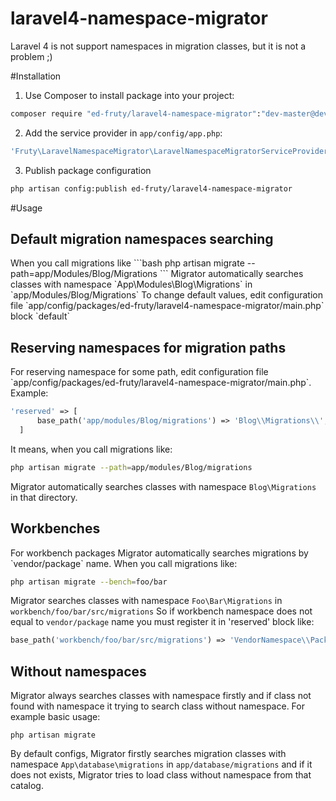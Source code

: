 laravel4-namespace-migrator
===========================

Laravel 4 is not support namespaces in migration classes, but it is not a problem ;)

#Installation
1. Use Composer to install package into your project:

  ```bash
composer require "ed-fruty/laravel4-namespace-migrator":"dev-master@dev"
```
2. Add the service provider in `app/config/app.php`:

  ```bash
  'Fruty\LaravelNamespaceMigrator\LaravelNamespaceMigratorServiceProvider',
```
3. Publish package configuration
  
  ```bash
php artisan config:publish ed-fruty/laravel4-namespace-migrator
```



#Usage

<h2>Default migration namespaces searching</h2>
  When you call migrations like
```bash
php artisan migrate --path=app/Modules/Blog/Migrations
```
  Migrator automatically searches classes with namespace `App\Modules\Blog\Migrations` in `app/Modules/Blog/Migrations`
  To change default values, edit configuration file `app/config/packages/ed-fruty/laravel4-namespace-migrator/main.php` block `default`

 <h2>Reserving namespaces for migration paths</h2>
For reserving namespace for some path, edit configuration file `app/config/packages/ed-fruty/laravel4-namespace-migrator/main.php`. Example:

```php
'reserved' => [
      base_path('app/modules/Blog/migrations') => 'Blog\\Migrations\\',
  ]
```
 It means, when you call migrations like:
```bash
php artisan migrate --path=app/modules/Blog/migrations
```
Migrator automatically searches classes with namespace `Blog\Migrations` in that directory.

<h2>Workbenches</h2>
For workbench packages Migrator automatically searches migrations by `vendor/package` name.
When you call migrations like:

```bash
php artisan migrate --bench=foo/bar
```
Migrator searches classes with namespace `Foo\Bar\Migrations` in `workbench/foo/bar/src/migrations`
So if workbench namespace does not equal to `vendor/package` name you must register it in 'reserved' block like:
```php
base_path('workbench/foo/bar/src/migrations') => 'VendorNamespace\\PackageNamespace\\'
```  

<h2>Without namespaces</h2>
Migrator always searches classes with namespace firstly and if class not found with namespace it trying to search class without namespace. For example basic usage:

  ```
php artisan migrate
```

By default configs, Migrator firstly searches migration classes with namespace `App\database\migrations` in `app/database/migrations` and if it does not exists, Migrator tries to load class without namespace from that catalog.
